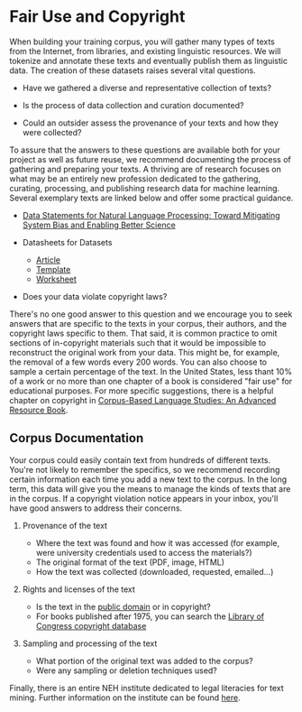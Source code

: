 Fair Use and Copyright
=======================

When building your training corpus, you will gather many types of texts from the Internet, from libraries, and existing linguistic resources. We will tokenize and annotate these texts and eventually publish them as linguistic data. The creation of these datasets raises several vital questions.  

- Have we gathered a diverse and representative collection of texts? 

- Is the process of data collection and curation documented? 

- Could an outsider assess the provenance of your texts and how they were collected? 

To assure that the answers to these questions are available both for your project as well as future reuse, we recommend documenting the process of gathering and preparing your texts. A thriving are of research focuses on what may be an entirely new profession dedicated to the gathering, curating, processing, and publishing research data for machine learning. Several exemplary texts are linked below and offer some practical guidance.  
- [Data Statements for Natural Language Processing: Toward Mitigating System Bias and Enabling Better Science](https://www.aclweb.org/anthology/Q18-1041/)
- Datasheets for Datasets
    - [Article](https://arxiv.org/abs/1803.09010)
    - [Template](https://github.com/AudreyBeard/Datasheets-for-Datasets-Template/blob/master/Datasheet_for_Datasets.pdf)
    - <a href="Datasheets_Template.pdf">Worksheet</a>

- Does your data violate copyright laws?  

There's no one good answer to this question and we encourage you to seek answers that are specific to the texts in your corpus, their authors, and the copyright laws specific to them. That said, it is common practice to omit sections of in-copyright materials such that it would be impossible to reconstruct the original work from your data. This might be, for example, the removal of a few words every 200 words. You can also choose to sample a certain percentage of the text. In the United States, less thant 10% of a work or no more than one chapter of a book is considered "fair use" for educational purposes. For more specific suggestions, there is a helpful chapter on copyright in [Corpus-Based Language Studies: An Advanced Resource Book](https://www.lancaster.ac.uk/fass/projects/corpus/ZJU/xCBLS/chapters/A09.pdf). 

## Corpus Documentation

Your corpus could easily contain text from hundreds of different texts. You're not likely to remember the specifics, so we recommend recording certain information each time you add a new text to the corpus. In the long term, this data will give you the means to manage the kinds of texts that are in the corpus. If a copyright violation notice appears in your inbox, you'll have good answers to address their concerns. 

1. Provenance of the text
    - Where the text was found and how it was accessed (for example, were university credentials used to access the materials?)  
    - The original format of the text (PDF, image, HTML)
    - How the text was collected (downloaded, requested, emailed...)

2. Rights and licenses of the text
    - Is the text in the [public domain](https://fairuse.stanford.edu/overview/public-domain/welcome/) or in copyright? 
    - For books published after 1975, you can search the [Library of Congress copyright database](http://cocatalog.loc.gov.)

3. Sampling and processing of the text
   - What portion of the original text was added to the corpus? 
   - Were any sampling or deletion techniques used? 

 
Finally, there is an entire NEH institute dedicated to legal literacies for text mining. Further information on the institute can be found [here](https://buildinglltdm.org/).